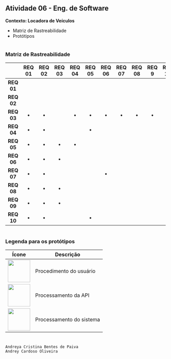 ## Atividade 06 - Eng. de Software
**Contexto: Locadora de Veículos**
- Matriz de Rastreabilidade
- Protótipos
#
### Matriz de Rastreabilidade

|  | REQ 01 | REQ 02 | REQ 03 | REQ 04 | REQ 05 | REQ 06 |  REQ 07 | REQ 08 | REQ 9 | REQ 10 |
| :---: | :---: | :---: | :---: | :---: | :---: | :---: | :---: | :---: | :---: | :---: |
| **REQ 01** | | | | | | | | | | |
| **REQ 02** | | | | | | | | | | |
| **REQ 03** | • | • | | • | • | • | • | • | • | • |
| **REQ 04** | • | • | | | • | | | | | |
| **REQ 05** | • | • | • | • | | | | | | • |
| **REQ 06** | • | • | • | | | | | | | |
| **REQ 07** | • | • | | | | • | | | | |
| **REQ 08** | • | • | • | | | | | | | |
| **REQ 09** | • | • | • | | | | | | | |
| **REQ 10** | • | • | | | • | | | | | |

#
### Legenda para os protótipos 
| Ícone | Descrição |
| ---      | ---       |
| <img src="https://github.com/user-attachments/assets/ef7e87d3-cbfb-471d-86f6-5a0febb1dfe9" width="70" height="70"> | Procedimento do usuário |
| <img src="https://github.com/user-attachments/assets/840172bf-11c4-45a1-b93e-9c8ba5f4f4a6" width="70" height="70"> | Processamento da API |
| <img src="https://github.com/user-attachments/assets/004e0b1f-1a1d-401b-9104-e490adb6d356" width="70" height="70"> | Processamento do sistema |




#
`Andreya Cristina Bentes de Paiva`
<br>
`Andrey Cardoso Oliveira`
